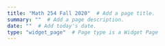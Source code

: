 ```yaml
---
title: "Math 254 Fall 2020"  # Add a page title.
summary: ""  # Add a page description.
date: ""  # Add today's date.
type: "widget_page"  # Page type is a Widget Page
---
```

